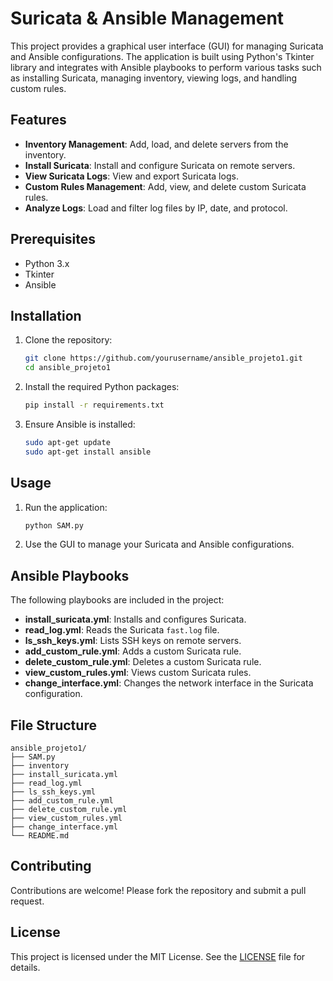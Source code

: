 # Suricata & Ansible Management

This project provides a graphical user interface (GUI) for managing Suricata and Ansible configurations. The application is built using Python's Tkinter library and integrates with Ansible playbooks to perform various tasks such as installing Suricata, managing inventory, viewing logs, and handling custom rules.

## Features

- **Inventory Management**: Add, load, and delete servers from the inventory.
- **Install Suricata**: Install and configure Suricata on remote servers.
- **View Suricata Logs**: View and export Suricata logs.
- **Custom Rules Management**: Add, view, and delete custom Suricata rules.
- **Analyze Logs**: Load and filter log files by IP, date, and protocol.

## Prerequisites

- Python 3.x
- Tkinter
- Ansible

## Installation

1. Clone the repository:
    ```sh
    git clone https://github.com/yourusername/ansible_projeto1.git
    cd ansible_projeto1
    ```

2. Install the required Python packages:
    ```sh
    pip install -r requirements.txt
    ```

3. Ensure Ansible is installed:
    ```sh
    sudo apt-get update
    sudo apt-get install ansible
    ```

## Usage

1. Run the application:
    ```sh
    python SAM.py
    ```

2. Use the GUI to manage your Suricata and Ansible configurations.

## Ansible Playbooks

The following playbooks are included in the project:

- **install_suricata.yml**: Installs and configures Suricata.
- **read_log.yml**: Reads the Suricata `fast.log` file.
- **ls_ssh_keys.yml**: Lists SSH keys on remote servers.
- **add_custom_rule.yml**: Adds a custom Suricata rule.
- **delete_custom_rule.yml**: Deletes a custom Suricata rule.
- **view_custom_rules.yml**: Views custom Suricata rules.
- **change_interface.yml**: Changes the network interface in the Suricata configuration.

## File Structure

```
ansible_projeto1/
├── SAM.py
├── inventory
├── install_suricata.yml
├── read_log.yml
├── ls_ssh_keys.yml
├── add_custom_rule.yml
├── delete_custom_rule.yml
├── view_custom_rules.yml
├── change_interface.yml
└── README.md
```

## Contributing

Contributions are welcome! Please fork the repository and submit a pull request.

## License

This project is licensed under the MIT License. See the [LICENSE](LICENSE) file for details.
